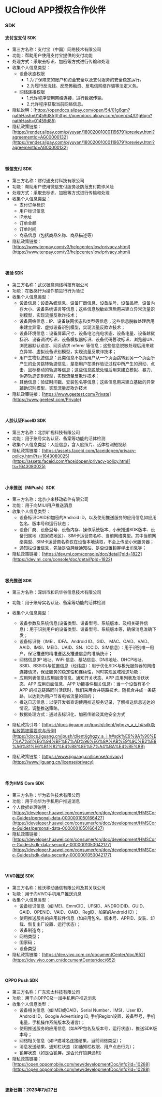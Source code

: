 # UCloud APP授权合作伙伴

### SDK

#### 支付宝支付 SDK
* 第三方名称：支付宝（中国）网络技术有限公司
* 功能：帮助用户使用支付宝提供的支付功能
* 处理方式：采取去标识、加密等方式进行传输和处理
* 收集个人信息类型：
    * 设备状态权限
        * 1.为了保障您的账户和资金安全以及支付服务的安全稳定运行。
        * 2.为履行反洗钱、反恐怖融资、反电信网络诈骗等法定义务。
    * 网络连接权限
        * 1.允许程序使用网络连接，进行数据传输。
        * 2.允许程序获取当前网络信息。
* 隐私说明：[https://opendocs.alipay.com/open/54/01g6qm?pathHash=01459d85](https://opendocs.alipay.com/open/54/01g6qm?pathHash=01459d85)
* 隐私政策链接：[https://render.alipay.com/p/yuyan/180020010001196791/preview.html?agreementId=AG00000132](https://render.alipay.com/p/yuyan/180020010001196791/preview.html?agreementId=AG00000132)

<br>

#### 微信支付 SDK
* 第三方名称：财付通支付科技有限公司
* 功能：帮助用户使用微信支付服务及防范支付欺诈风险
* 处理方式：采取去标识、加密等方式进行传输和处理
* 收集个人信息类型：
    * 支付订单标识
    * 用户标识信息
    * IP地址
    * 订单金额
    * 订单时间
    * 商品信息（包括商品名称、商品描述等）
* 隐私政策链接：[https://www.tenpay.com/v3/helpcenter/low/privacy.shtml](https://www.tenpay.com/v3/helpcenter/low/privacy.shtml)

<br>

#### 极验 SDK
* 第三方名称：武汉极意网络科技有限公司
* 功能：在敏感行为操作前进行行为验证
* 收集个人信息类型：
    * 设备信息：设备系统信息、设备厂商信息、设备型号、设备品牌、设备内存大小、设备系统语言等信息；这些信息脱敏处理后用来建立异常流量识别模型，实现流量反欺诈技术；
    * 设备网络信息：IP、设备联网状态和类型等信息；这些信息脱敏处理后用来建立异常、虚拟设备识别模型，实现流量反欺诈技术；
    * 设备环境信息：设备屏幕尺寸、设备电池充电状态、设备电量、设备越狱标识、设备调试标识、设备模拟器标识、设备代码篡改标识、浏览器UA、浏览器默认语言、网页请求 referer 等信息；这些信息脱敏处理后用来建立异常、虚拟设备识别模型，实现流量反欺诈技术；
    * 用户生物轨迹信息：此类信息不是指用户从一个页面跳转到另一个页面所产生的业务跳转轨迹信息，是指用户在操作验证过程中所产生的滑动、点击、鼠标移动的轨迹等信息；这些信息脱敏处理后用来建立模拟、暴力、伪造轨迹识别模型，实现流量反欺诈技术；
    * 其他信息：验证时间戳、安装包名等信息；这些信息用来建立基础的异常辅助识别模型，实现流量反欺诈技术
* 隐私政策链接：[https://www.geetest.com/Private](https://www.geetest.com/Private)

<br>

#### 人脸认证FaceID SDK
* 第三方名称：北京旷视科技有限公司
* 功能：用于账号实名认证、备案等功能的活体检测
* 收集个人信息类型：人脸信息，含人脸照片、活体检测短视频
* 隐私政策链接：[https://assets.faceid.com/faceidopen/privacy-policy.html?ts=1643080025](https://assets.faceid.com/faceidopen/privacy-policy.html?ts=1643080025)

<br>

#### 小米推送（MiPush）SDK
* 第三方名称：北京小米移动软件有限公司
* 功能：用于向MIUI用户推送消息
* 收集个人信息类型：
    * 设备标识OAID和加密的Android ID，以及使用推送服务的应用信息如应用包名、版本号和运行状态；
    * 设备厂商、设备型号、设备内存、操作系统版本、小米推送SDK版本、设备归属地（国家或地区）、SIM卡运营商名称、当前网络类型。其中当前网络类型、SIM卡运营商名称仅在设备本地读取，不会上传至小米服务器；
    * 通知栏设置信息，包括是否屏蔽通知栏、是否设置锁屏弹出消息等；
* 隐私政策链接：[https://dev.mi.com/console/doc/detail?pId=1822](https://dev.mi.com/console/doc/detail?pId=1822)

<br>

#### 极光推送 SDK
* 第三方名称：深圳市和讯华谷信息技术有限公司
* 功能：用于账号实名认证、备案等功能的活体检测
* 收集个人信息类型：
    * 设备参数及系统信息(设备类型、设备型号、系统版本、及相关硬件信息)：用于识别用户的设备类型、设备型号、系统版本等，确保消息准确下发；
    * 设备标识符（IMEI、IDFA、Android ID、GID、 MAC、OAID、VAID、AAID、IMSI、MEID、UAID、SN、ICCID、SIM信息）：用于识别唯一用户，保证推送的精准送达及推送信息的准确统计；
    * 网络信息(IP 地址、WiFi 信息、基站信息、DNS地址、DHCP地址、SSID、BSSID)与位置信息（经纬度）：用于优化SDK与极光服务器的网络连接请求，保证服务的稳定性和连续性，同时实现区域推送功能；
    * 应用列表信息(应用崩溃信息、通知开关状态、APP 应用列表及活跃状态、APP 应用页面信息、APP 功能事件相关信息)：当一个设备有多个 APP 的推送链路同时活跃时，我们采用合并链路技术，随机合并成一条链路，以达到为用户节省电省流量的目的；
    * 推送日志信息：以便开发者查询使用推送服务记录，了解推送信息送达的情况，调整推送策略。
    * 数据处理方式：通过去标识化、加密传输及其他安全方式
    
* 隐私政策引导：[https://docs.jiguang.cn/jpush/client/jghgzy_a_i_h#sdk隐私政策披露要求与示例](https://docs.jiguang.cn/jpush/client/jghgzy_a_i_h#sdk%E9%9A%90%E7%A7%81%E6%94%BF%E7%AD%96%E6%8A%AB%E9%9C%B2%E8%A6%81%E6%B1%82%E4%B8%8E%E7%A4%BA%E4%BE%8B)
* 隐私政策链接：[https://www.jiguang.cn/license/privacy](https://www.jiguang.cn/license/privacy)


<br>

#### 华为HMS Core SDK
* 第三方名称：华为软件技术有限公司
* 功能：用于向华为手机用户推送消息
* 个人数据处理说明：[https://developer.huawei.com/consumer/cn/doc/development/HMSCore-Guides/personal-data-0000001050166427](https://developer.huawei.com/consumer/cn/doc/development/HMSCore-Guides/personal-data-0000001050166427)
* 隐私政策链接：[https://developer.huawei.com/consumer/cn/doc/development/HMSCore-Guides/sdk-data-security-0000001050042177](https://developer.huawei.com/consumer/cn/doc/development/HMSCore-Guides/sdk-data-security-0000001050042177)


<br>

#### VIVO推送 SDK
* 第三方名称：维沃移动通信有限公司及其关联公司
* 功能：用于向VIVO手机用户推送消息
* 收集个人信息类型：
    * 设备标识信息（如IMEI、EmmCID、UFSID、ANDROIDID、GUID、GAID、OPENID、VAID、OAID、RegID、加密的Android ID）；
    * 使用推送服务的应用软件信息（如应用包名、版本号、APPID、安装、卸载、恢复出厂设置、运行状态）；
    * 设备制造商；
    * 网络类型；
    * 国家码；
    * 设备类型
* 隐私政策链接：[https://dev.vivo.com.cn/documentCenter/doc/652](https://dev.vivo.com.cn/documentCenter/doc/652)


<br>

#### OPPO Push SDK
* 第三方名称：广东欢太科技有限公司
* 功能：用于向OPPO及一加手机用户推送消息
* 收集个人信息类型：
    * 设备相关信息（如IMEI或OAID，Serial Number，IMSI，User ID，Android ID，Google Advertising ID, 手机Region设置，设备型号，手机电量，手机操作系统版本及语言）；
    * 使用推送服务的应用信息（如APP包名及版本号，运行状态）、推送SDK版本号；
    * 网络相关信息（如IP或域名连接结果，当前网络类型）；
    * 消息发送结果、通知栏状态（如通知栏权限、用户点击行为）；
    * 锁屏状态（如是否锁屏，是否允许锁屏通知）
* 隐私政策链接：[https://open.oppomobile.com/new/developmentDoc/info?id=10288](https://open.oppomobile.com/new/developmentDoc/info?id=10288)


<br><br>
**更新日期：2023年7月27日**